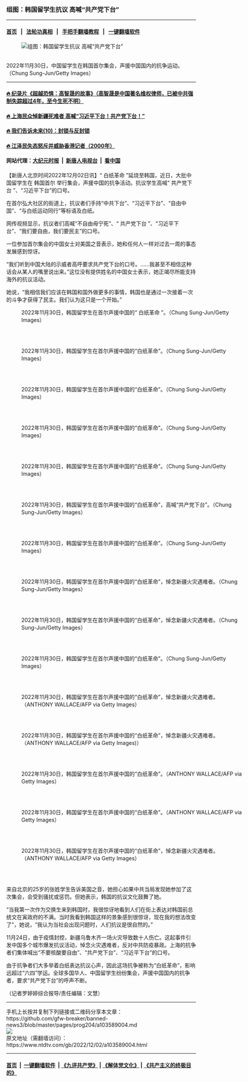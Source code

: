 ### 组图：韩国留学生抗议 高喊“共产党下台”
------------------------

#### [首页](https://github.com/gfw-breaker/banned-news3/blob/master/README.md) &nbsp;&nbsp;|&nbsp;&nbsp; [法轮功真相](https://github.com/begood0513/basic/blob/master/README.md)  &nbsp;&nbsp;|&nbsp;&nbsp; [手把手翻墙教程](https://github.com/gfw-breaker/guides/wiki)  &nbsp;&nbsp;|&nbsp;&nbsp; [一键翻墙软件](https://github.com/gfw-breaker/nogfw/blob/master/README.md)  



<div><div class="featured_image">
 <figure>
  <img alt="组图：韩国留学生抗议 高喊“共产党下台”" src="https://i.ntdtv.com/assets/uploads/2022/12/GettyImages-1445712159-800x450.jpg"/>
 </figure><br/>
 <span class="caption">
  2022年11月30日，中国留学生在韩国首尔集会，声援中国国内的抗争运动。（Chung Sung-Jun/Getty Images）
 </span>
</div>
</div><hr/>

#### [ 🔥  纪录片《超越恐惧：高智晟的故事》（高智晟是中国著名维权律师，已被中共强制失踪超过4年，至今生死不明）](http://45.76.136.214:10000/videos/res1/news/../../res1/709/index.html?202212030040)

#### [ 🔥  上海民众悼新疆死难者 高喊“习近平下台！共产党下台！”](http://45.76.136.214:10000/videos/res1/news/../../res3/rebel/index.html?202212030040)

#### [ 🔥  我们告诉未来(10)：封锁与反封锁](http://45.76.136.214:10000/videos/res1/news/../../res2/future/index.html?202212030040)

#### [ 🔥  江泽民失态怒斥并威胁香港记者（2000年）](http://45.76.136.214:10000/videos/res1/news/../../res/realjzm/index.html?202212030040)

#### 网站代理：[大纪元时报](http://45.76.136.214:85/gb/?202212030040) &nbsp;|&nbsp; [新唐人电视台](http://45.76.136.214:8808/gb/?202212030040) &nbsp;|&nbsp; [看中国](http://45.76.136.214:8300/?202212030040)

<div><div class="post_content" itemprop="articleBody">
 <p>
  【新唐人北京时间2022年12月02日讯】“
  <ok href="https://www.ntdtv.com/gb/白纸革命.htm">
   白纸革命
  </ok>
  ”延烧至韩国，近日，大批中国留学生在
  <ok href="https://www.ntdtv.com/gb/韩国首尔.htm">
   韩国首尔
  </ok>
  举行集会，声援中国的抗争活动。抗议学生高喊“
  <ok href="https://www.ntdtv.com/gb/共产党下台.htm">
   共产党下台
  </ok>
  ”、“习近平下台”的口号。
 </p>
 <p>
  在首尔弘大社区的街道上，抗议者们手持“中共下台”、“习近平下台”、“自由中国”、“与白纸运动同行”等标语及白纸。
 </p>
 <p>
  网传视频显示，抗议者们高喊“不自由毋宁死”、“
  <ok href="https://www.ntdtv.com/gb/共产党下台.htm">
   共产党下台
  </ok>
  ”、“习近平下台”、“我们要自由，我们要民主”的口号。
 </p>
 <p>
 </p>
 <p>
 </p>
 <p>
 </p>
 <p>
  <p>
   一位参加首尔集会的中国女士对美国之音表示，她和任何人一样对过去一周的事态发展感到惊讶。
  </p>
  <p>
   “我们听到中国大陆的示威者高呼要求共产党下台的口号。……我甚至不相信这种话会从某人的嘴里说出来。”这位没有提供姓名的中国女士表示，她正竭尽所能支持海外的抗议活动。
  </p>
  <p>
   她说，“我相信我们应该在韩国和国外做更多的事情，韩国也是通过一次接着一次的斗争才获得了民主。我们认为这只是一个开始。”
  </p>
  <figure class="wp-caption alignnone" id="attachment_103589006" style="width: 600px">
   <img alt="" class="size-medium wp-image-103589006" src="https://i.ntdtv.com/assets/uploads/2022/12/gettyimages-1445712178-612x612-600x400.jpg">
    <br/><figcaption class="wp-caption-text">
     2022年11月30日，韩国留学生在首尔声援中国的“
     <ok href="https://www.ntdtv.com/gb/白纸革命.htm">
      白纸革命
     </ok>
     ”。（Chung Sung-Jun/Getty Images）
    </figcaption><br/>
   </img>
  </figure><br/>
  <figure class="wp-caption alignnone" id="attachment_103589007" style="width: 600px">
   <img alt="" class="size-medium wp-image-103589007" src="https://i.ntdtv.com/assets/uploads/2022/12/gettyimages-1445712175-612x612-600x400.jpg">
    <br/><figcaption class="wp-caption-text">
     2022年11月30日，韩国留学生在首尔声援中国的“白纸革命”。（Chung Sung-Jun/Getty Images）
    </figcaption><br/>
   </img>
  </figure><br/>
  <figure class="wp-caption alignnone" id="attachment_103589008" style="width: 600px">
   <img alt="" class="size-medium wp-image-103589008" src="https://i.ntdtv.com/assets/uploads/2022/12/gettyimages-1445712161-612x612-600x400.jpg"/>
   <br/><figcaption class="wp-caption-text">
    2022年11月30日，韩国留学生在首尔声援中国的“白纸革命”。（Chung Sung-Jun/Getty Images）
   </figcaption><br/>
  </figure><br/>
  <figure class="wp-caption alignnone" id="attachment_103589009" style="width: 600px">
   <img alt="" class="size-medium wp-image-103589009" src="https://i.ntdtv.com/assets/uploads/2022/12/GettyImages-1445712159-1-600x338.jpg"/>
   <br/><figcaption class="wp-caption-text">
    2022年11月30日，韩国留学生在首尔声援中国的“白纸革命”。（Chung Sung-Jun/Getty Images）
   </figcaption><br/>
  </figure><br/>
  <figure class="wp-caption alignnone" id="attachment_103589010" style="width: 600px">
   <img alt="" class="size-medium wp-image-103589010" src="https://i.ntdtv.com/assets/uploads/2022/12/gettyimages-1445712135-612x612-600x400.jpg"/>
   <br/><figcaption class="wp-caption-text">
    2022年11月30日，韩国留学生在首尔声援中国的“白纸革命”。（Chung Sung-Jun/Getty Images）
   </figcaption><br/>
  </figure><br/>
  <figure class="wp-caption alignnone" id="attachment_103589011" style="width: 600px">
   <img alt="" class="size-medium wp-image-103589011" src="https://i.ntdtv.com/assets/uploads/2022/12/gettyimages-1445712127-612x612-600x400.jpg"/>
   <br/><figcaption class="wp-caption-text">
    2022年11月30日，韩国留学生在首尔声援中国的“白纸革命”，高喊“共产党下台”。（Chung Sung-Jun/Getty Images）
   </figcaption><br/>
  </figure><br/>
  <figure class="wp-caption alignnone" id="attachment_103589012" style="width: 600px">
   <img alt="" class="size-medium wp-image-103589012" src="https://i.ntdtv.com/assets/uploads/2022/12/gettyimages-1445712094-612x612-600x400.jpg"/>
   <br/><figcaption class="wp-caption-text">
    2022年11月30日，韩国留学生在首尔声援中国的“白纸革命”。（Chung Sung-Jun/Getty Images）
   </figcaption><br/>
  </figure><br/>
  <figure class="wp-caption alignnone" id="attachment_103589013" style="width: 600px">
   <img alt="" class="size-medium wp-image-103589013" src="https://i.ntdtv.com/assets/uploads/2022/12/gettyimages-1445712084-612x612-600x400.jpg"/>
   <br/><figcaption class="wp-caption-text">
    2022年11月30日，韩国留学生在首尔声援中国的“白纸革命”，悼念新疆火灾遇难者。（Chung Sung-Jun/Getty Images）
   </figcaption><br/>
  </figure><br/>
  <figure class="wp-caption alignnone" id="attachment_103589014" style="width: 600px">
   <img alt="" class="size-medium wp-image-103589014" src="https://i.ntdtv.com/assets/uploads/2022/12/gettyimages-1445712081-612x612-600x400.jpg"/>
   <br/><figcaption class="wp-caption-text">
    2022年11月30日，韩国留学生在首尔声援中国的“白纸革命”，悼念新疆火灾遇难者。（Chung Sung-Jun/Getty Images）
   </figcaption><br/>
  </figure><br/>
  <figure class="wp-caption alignnone" id="attachment_103589015" style="width: 600px">
   <img alt="" class="size-medium wp-image-103589015" src="https://i.ntdtv.com/assets/uploads/2022/12/gettyimages-1445712034-612x612-600x400.jpg"/>
   <br/><figcaption class="wp-caption-text">
    2022年11月30日，韩国留学生在首尔声援中国的“白纸革命”。（Chung Sung-Jun/Getty Images）
   </figcaption><br/>
  </figure><br/>
  <figure class="wp-caption alignnone" id="attachment_103589016" style="width: 600px">
   <img alt="" class="size-medium wp-image-103589016" src="https://i.ntdtv.com/assets/uploads/2022/12/gettyimages-1245235618-612x612-600x400.jpg"/>
   <br/><figcaption class="wp-caption-text">
    2022年11月30日，韩国留学生在首尔声援中国的“白纸革命”，悼念新疆火灾遇难者。（ANTHONY WALLACE/AFP via Getty Images）
   </figcaption><br/>
  </figure><br/>
  <figure class="wp-caption alignnone" id="attachment_103589017" style="width: 600px">
   <img alt="" class="size-medium wp-image-103589017" src="https://i.ntdtv.com/assets/uploads/2022/12/gettyimages-1245235526-612x612-600x400.jpg"/>
   <br/><figcaption class="wp-caption-text">
    2022年11月30日，韩国留学生在首尔声援中国的“白纸革命”，悼念新疆火灾遇难者。（ANTHONY WALLACE/AFP via Getty Images)）
   </figcaption><br/>
  </figure><br/>
  <figure class="wp-caption alignnone" id="attachment_103589018" style="width: 600px">
   <img alt="" class="size-medium wp-image-103589018" src="https://i.ntdtv.com/assets/uploads/2022/12/gettyimages-1245235468-612x612-600x400.jpg"/>
   <br/><figcaption class="wp-caption-text">
    2022年11月30日，韩国留学生在首尔声援中国的“白纸革命”。（ANTHONY WALLACE/AFP via Getty Images）
   </figcaption><br/>
  </figure><br/>
  <figure class="wp-caption alignnone" id="attachment_103589019" style="width: 600px">
   <img alt="" class="size-medium wp-image-103589019" src="https://i.ntdtv.com/assets/uploads/2022/12/gettyimages-1245234927-612x612-600x400.jpg"/>
   <br/><figcaption class="wp-caption-text">
    2022年11月30日，韩国留学生在首尔声援中国的“白纸革命”。（ANTHONY WALLACE/AFP via Getty Images）
   </figcaption><br/>
  </figure><br/>
  <figure class="wp-caption alignnone" id="attachment_103589020" style="width: 600px">
   <img alt="" class="size-medium wp-image-103589020" src="https://i.ntdtv.com/assets/uploads/2022/12/id13876864-adf539f0219d6079322aa043f1f520f9@1200x1200-1-600x400.jpeg"/>
   <br/><figcaption class="wp-caption-text">
    2022年11月30日，韩国留学生在首尔声援中国的“白纸革命”，悼念新疆火灾遇难者。（ANTHONY WALLACE/AFP via Getty Images）
   </figcaption><br/>
  </figure><br/>
  <p>
   来自北京的25岁的张姓学生告诉美国之音，她担心如果中共当局发现她参加了这次集会，会受到骚扰或惩罚。但她表示，韩国的抗议文化鼓舞了她。
  </p>
  <p>
   “当我第一次作为交换生来到韩国时，我很惊讶地看到人们在街上表达对韩国前总统文在寅政府的不满。当时我看到韩国这样的景象感到很惊讶，现在我的想法改变了”，她说，“我认为当社会出现问题时，人们抗议是很自然的。”
  </p>
  <p>
   11月24日，由于疫情封控，新疆乌鲁木齐一场火灾导致数十人伤亡。这起事件引发中国多个城市爆发抗议活动，悼念火灾遇难者，反对中共防疫暴政。上海的抗争者们集体喊出“不要核酸要自由”、“共产党下台”、“习近平下台”的口号。
  </p>
  <p>
   由于抗争者们大多举着白纸表达抗议心声，因此这场抗争被称为“白纸革命”，影响远超过“六四”学运。全球多国华人、中国留学生纷纷集会，声援中国国内的抗争者，要求“共产党下台”的呼声不断。
  </p>
  <p>
   （记者罗婷婷综合报导/责任编辑：文慧）
  </p>
  <div class="single_ad">
  </div>
 </p>
</div>
</div>
<hr/>
手机上长按并复制下列链接或二维码分享本文章：<br/>
https://github.com/gfw-breaker/banned-news3/blob/master/pages/prog204/a103589004.md <br/>
<a href='https://github.com/gfw-breaker/banned-news3/blob/master/pages/prog204/a103589004.md'><img src='https://github.com/gfw-breaker/banned-news3/blob/master/pages/prog204/a103589004.md.png'/></a> <br/>
原文地址（需翻墙访问）：https://www.ntdtv.com/gb/2022/12/02/a103589004.html


------------------------
#### [首页](https://github.com/gfw-breaker/banned-news3/blob/master/README.md) &nbsp;|&nbsp; [一键翻墙软件](https://github.com/gfw-breaker/nogfw/blob/master/README.md) &nbsp;| [《九评共产党》](https://github.com/gfw-breaker/9ping.md/blob/master/README.md#九评之一评共产党是什么) | [《解体党文化》](https://github.com/gfw-breaker/jtdwh.md/blob/master/README.md) | [《共产主义的终极目的》](https://github.com/gfw-breaker/gczydzjmd.md/blob/master/README.md)


<img src='http://gfw-breaker.win/banned-news3/pages/prog204/a103589004.md' width='0px' height='0px'/>